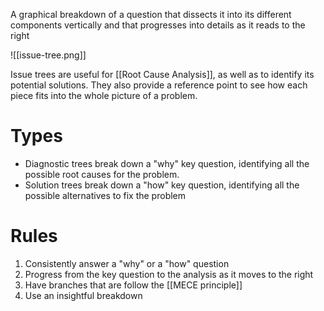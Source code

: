 A graphical breakdown of a question that dissects it into its different components vertically and that progresses into details as it reads to the right

![[issue-tree.png]]

Issue trees are useful for [[Root Cause Analysis]], as well as to identify its potential solutions. They also provide a reference point to see how each piece fits into the whole picture of a problem.

# Types

- Diagnostic trees break down a "why" key question, identifying all the possible root causes for the problem.
- Solution trees break down a "how" key question, identifying all the possible alternatives to fix the problem

# Rules

1. Consistently answer a "why" or a "how" question
1. Progress from the key question to the analysis as it moves to the right
1. Have branches that are follow the [[MECE principle]]
1. Use an insightful breakdown